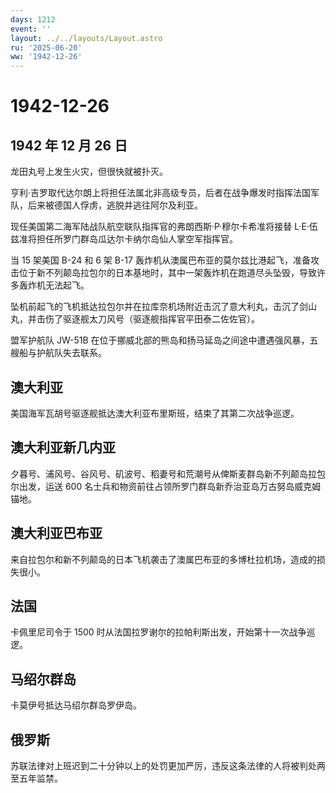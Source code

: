 ```yaml
---
days: 1212
event: ''
layout: ../../layouts/Layout.astro
ru: '2025-06-20'
ww: '1942-12-26'
---
```


# 1942-12-26

## 1942 年 12 月 26 日

龙田丸号上发生火灾，但很快就被扑灭。

亨利·吉罗取代达尔朗上将担任法属北非高级专员，后者在战争爆发时指挥法国军队，后来被德国人俘虏，逃脱并逃往阿尔及利亚。

现任美国第二海军陆战队航空联队指挥官的弗朗西斯·P·穆尔卡希准将接替
L·E·伍兹准将担任所罗门群岛瓜达尔卡纳尔岛仙人掌空军指挥官。

当 15 架美国 B-24 和 6 架 B-17
轰炸机从澳属巴布亚的莫尔兹比港起飞，准备攻击位于新不列颠岛拉包尔的日本基地时，其中一架轰炸机在跑道尽头坠毁，导致许多轰炸机无法起飞。

坠机前起飞的飞机抵达拉包尔并在拉库奈机场附近击沉了意大利丸，击沉了剑山丸，并击伤了驱逐舰太刀风号（驱逐舰指挥官平田泰二佐佐官）。

盟军护航队 JW-51B
在位于挪威北部的熊岛和扬马延岛之间途中遭遇强风暴，五艘船与护航队失去联系。

## 澳大利亚

美国海军瓦胡号驱逐舰抵达澳大利亚布里斯班，结束了其第二次战争巡逻。

## 澳大利亚新几内亚

夕暮号、浦风号、谷风号、矶波号、稻妻号和荒潮号从俾斯麦群岛新不列颠岛拉包尔出发，运送
600 名士兵和物资前往占领所罗门群岛新乔治亚岛万古努岛威克姆锚地。

## 澳大利亚巴布亚

来自拉包尔和新不列颠岛的日本飞机袭击了澳属巴布亚的多博杜拉机场，造成的损失很小。

## 法国

卡佩里尼司令于 1500
时从法国拉罗谢尔的拉帕利斯出发，开始第十一次战争巡逻。

## 马绍尔群岛

卡莫伊号抵达马绍尔群岛罗伊岛。

## 俄罗斯

苏联法律对上班迟到二十分钟以上的处罚更加严厉，违反这条法律的人将被判处两至五年监禁。